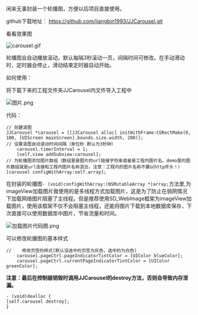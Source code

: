 闲来无事封装一个轮播图，方便以后项目直接使用。

github下载地址： https://github.com/jiangbin1993/JJCarousel.git

看看效果图

![carousel.gif](http://upload-images.jianshu.io/upload_images/2541004-3095e655c4a165e7.gif?imageMogr2/auto-orient/strip%7CimageView2/2/w/1240)



轮播图会自动播放滚动，默认每隔3秒滚动一页，间隔时间可修改。在手动滑动时，定时器会停止，滑动结束定时器自动开始。


如何使用：

将下载下来的工程文件夹JJCarousel内文件导入工程中

![图片.png](http://upload-images.jianshu.io/upload_images/2541004-381999f544105299.png?imageMogr2/auto-orient/strip%7CimageView2/2/w/1240)


代码：

```
// 创建滚图
JJCarousel *carousel = [[JJCarousel alloc] initWithFrame:CGRectMake(0, 100, [UIScreen mainScreen].bounds.size.width, 200)];
// 设置滚图自动滚动时间间隔（单位秒 默认为3秒钟）
    carousel.timerInterval = 1;
    [self.view addSubview:carousel];
// 为轮播图添加图片数组（数组里是图片的url链接字符串或者是工程内图片名。demo里的图片数组就是url连接和工程内图片名称混合。注意：工程内的图片名称不要以http开头！）
[carousel configWithArray:self.array];
```

在封装的轮播图`- (void)configWithArray:(NSMutableArray *)array;`方法里,为imageView加载图片我使用的是多线程方式加载图片，这是为了防止在弱网情况下加载网络图片阻塞了主线程。但是推荐使用SD_WebImage框架为imageView加载图片，使用该框架不仅不会阻塞主线程，还能将图片下载到本地数据库保存，下次直接可以使用数据库中图片，节省流量和时间。

![加载图片代码图.png](http://upload-images.jianshu.io/upload_images/2541004-a6119f7678b4c64d.png?imageMogr2/auto-orient/strip%7CimageView2/2/w/1240)


可以修改轮播图的基本样式

```
//    修改页签的样式(默认没选中的页签为灰色，选中的为白色)
    carousel.pageCtrl.pageIndicatorTintColor = [UIColor blueColor];
    carousel.pageCtrl.currentPageIndicatorTintColor = [UIColor greenColor];
```

**注意：最后在控制器销毁时调用JJCarousel的destroy方法，否则会导致内存泄漏。**
```
- (void)dealloc {
[self.carousel destroy];
}
```





